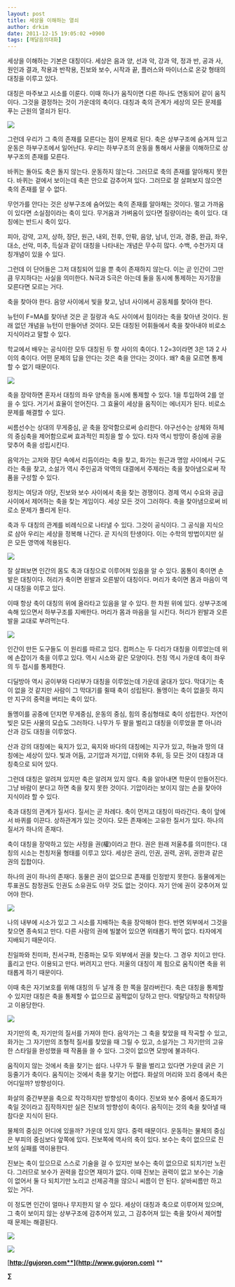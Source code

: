```yaml
---
layout: post
title: 세상을 이해하는 열쇠
author: drkim
date: 2011-12-15 19:05:02 +0900
tags: [깨달음의대화]
---
```

  
세상을 이해하는 기본은 대칭이다. 세상은 음과 양, 선과 악, 강과 약, 정과 반, 공과 사, 원인과 결과, 작용과 반작용, 진보와 보수, 시작과 끝, 플러스와 마이너스로 온갖 형태의 대칭을 이루고 있다. 

대칭은 마주보고 시소를 이룬다. 이때 하나가 움직이면 다른 하나도 연동되어 같이 움직이다. 그것을 결정하는 것이 가운데의 축이다. 대칭과 축의 관계가 세상의 모든 문제를 푸는 근원의 열쇠가 된다. 



 ![](/files/attach/images/198/968/218/24.JPG)

그런데 우리가 그 축의 존재를 모른다는 점이 문제로 된다. 축은 상부구조에 숨겨져 있고 운동은 하부구조에서 일어난다. 우리는 하부구조의 운동을 통해서 사물을 이해하므로 상부구조의 존재를 모른다. 

바퀴는 돌아도 축은 돌지 않는다. 운동하지 않는다. 그러므로 축의 존재를 알아채지 못한다. 바퀴는 겉에서 보이는데 축은 안으로 감추어져 있다. 그러므로 잘 살펴보지 않으면 축의 존재를 알 수 없다. 

무언가를 안다는 것은 상부구조에 숨어있는 축의 존재를 알아채는 것이다. 멀고 가까움이 있다면 소실점이라는 축이 있다. 무거움과 가벼움이 있다면 질량이라는 축이 있다. 대칭에는 반드시 축이 있다. 

피아, 강약, 고저, 상하, 장단, 원근, 내외, 전후, 안팎, 음양, 남녀, 인과, 경중, 완급, 좌우, 대소, 선악, 미추, 득실과 같이 대칭을 나타내는 개념은 무수히 많다. 수백, 수천가지 대칭개념이 있을 수 있다. 



그런데 이 단어들은 그저 대칭되어 있을 뿐 축이 존재하지 않는다. 이는 곧 인간이 그만큼 무지하다는 사실을 의미한다. N극과 S극은 아는데 둘을 동시에 통제하는 자기장을 모른다면 모르는 거다. 



축을 찾아야 한다. 음양 사이에서 빛을 찾고, 남녀 사이에서 공동체를 찾아야 한다. 

뉴턴이 F=MA를 찾아낸 것은 곧 질량과 속도 사이에서 힘이라는 축을 찾아낸 것이다. 원래 없던 개념을 뉴턴이 만들어낸 것이다. 모든 대칭된 어휘들에서 축을 찾아내야 비로소 지식이라고 말할 수 있다. 

학교에서 배우는 공식이란 모두 대칭된 두 항 사이의 축이다. 1 2=3이라면 3은 1과 2 사이의 축이다. 어떤 문제의 답을 안다는 것은 축을 안다는 것이다. 왜? 축을 모르면 통제할 수 없기 때문이다. 



 ![](/files/attach/images/198/968/218/26.JPG)

축을 장악하면 혼자서 대칭의 좌우 양측을 동시에 통제할 수 있다. 1을 투입하여 2를 얻을 수 있다. 거기서 효율이 얻어진다. 그 효율이 세상을 움직이는 에너지가 된다. 비로소 문제를 해결할 수 있다. 

씨름선수는 상대의 무게중심, 곧 축을 장악함으로써 승리한다. 야구선수는 상체와 하체의 중심축을 제어함으로써 효과적인 피칭을 할 수 있다. 타자 역시 방망이 중심에 공을 맞추어 축을 성립시킨다. 

음악가는 고저와 장단 속에서 리듬이라는 축을 찾고, 화가는 원근과 명암 사이에서 구도라는 축을 찾고, 소설가 역시 주인공과 악역의 대결에서 주제라는 축을 찾아냄으로써 작품을 구성할 수 있다. 

정치는 여당과 야당, 진보와 보수 사이에서 축을 찾는 경쟁이다. 경제 역시 수요와 공급 사이에서 제어하는 축을 찾는 게임이다. 세상 모든 것이 그러하다. 축을 찾아냄으로써 비로소 문제가 풀리게 된다. 

축과 두 대칭의 관계를 비례식으로 나타낼 수 있다. 그것이 공식이다. 그 공식을 지식으로 삼아 우리는 세상을 정복해 나간다. 곧 지식의 탄생이다. 이는 수학의 방법이지만 실은 모든 영역에 적용된다. 



 ![](/files/attach/images/198/968/218/25.JPG)

잘 살펴보면 인간의 몸도 축과 대칭으로 이루어져 있음을 알 수 있다. 몸통이 축이면 손발은 대칭이다. 허리가 축이면 왼발과 오른발이 대칭이다. 머리가 축이면 몸과 마음이 역시 대칭을 이루고 있다. 

이때 항상 축이 대칭의 위에 올라타고 있음을 알 수 있다. 한 차원 위에 있다. 상부구조에 속해 있으면서 하부구조를 지배한다. 머리가 몸과 마음을 일 시킨다. 허리가 왼발과 오른발을 교대로 부려먹는다. 

 ![](/files/attach/images/198/968/218/27.JPG)

인간이 만든 도구들도 이 원리를 따르고 있다. 컴퍼스는 두 다리가 대칭을 이루었는데 위에 손잡이가 축을 이루고 있다. 역시 시소와 같은 모양이다. 천칭 역시 가운데 축이 좌우의 두 접시를 통제한다. 



디딜방아 역시 공이부와 다리부가 대칭을 이루었는데 가운데 굴대가 있다. 막대기는 축이 없을 것 같지만 사람이 그 막대기를 쥘때 축이 성립된다. 돌멩이는 축이 없을듯 하지만 지구의 중력을 버티는 축이 있다.



돌멩이를 공중에 던지면 무게중심, 운동의 중심, 힘의 중심형태로 축이 성립한다. 자연이 빚은 모든 사물의 모습도 그러하다. 나무가 두 팔을 벌리고 대칭을 이루었을 뿐 아니라 산과 강도 대칭을 이루었다. 

산과 강의 대칭에는 육지가 있고, 육지와 바다의 대칭에는 지구가 있고, 하늘과 땅의 대칭에는 세상이 있다. 빛과 어둠, 고기압과 저기압, 더위와 추위, 등 모든 것이 대칭과 대칭축으로 되어 있다. 

그런데 대칭은 알려져 있지만 축은 알려져 있지 않다. 축을 알아내면 학문이 만들어진다. 그냥 바람이 분다고 하면 축을 찾지 못한 것이다. 기압이라는 보이지 않는 손을 찾아야 지식이라 할 수 있다. 

축과 대칭의 관계가 질서다. 질서는 곧 차례다. 축이 먼저고 대칭이 따라간다. 축이 앞에서 바퀴를 이끈다. 상하관계가 있는 것이다. 모든 존재에는 고유한 질서가 있다. 하나의 질서가 하나의 존재다. 

축이 대칭을 장악하고 있는 사정을 권(權)이라고 한다. 권은 원래 저울추를 의미한다. 대칭의 시소는 천칭저울 형태를 이루고 있다. 세상은 권리, 인권, 권력, 권위, 권한과 같은 권의 집합이다. 

하나의 권이 하나의 존재다. 동물은 권이 없으므로 존재를 인정받지 못한다. 동물에게는 투표권도 참정권도 인권도 소유권도 아무 것도 없는 것이다. 자기 안에 권이 갖추어져 있어야 한다. 



 ![](/files/attach/images/198/968/218/28.JPG)

나의 내부에 시소가 있고 그 시소를 지배하는 축을 장악해야 한다. 반면 외부에서 그것을 찾으면 종속되고 만다. 다른 사람의 권에 빌붙어 있으면 위태롭기 짝이 없다. 타자에게 지배되기 때문이다. 

친일파와 친미파, 친서구파, 친중파는 모두 외부에서 권을 찾는다. 그 경우 치이고 만다. 홀리고 만다. 이용되고 만다. 버려지고 만다. 저울의 대칭이 제 힘으로 움직이면 축을 위태롭게 하기 때문이다. 

이때 축은 자기보호를 위해 대칭의 두 날개 중 한 쪽을 잘라버린다. 축은 대칭을 통제할 수 있지만 대칭은 축을 통제할 수 없으므로 꼼짝없이 당하고 만다. 약탈당하고 착취당하고 이용당한다. 



 ![](/files/attach/images/198/968/218/23.JPG)

자기만의 축, 자기만의 질서를 가져야 한다. 음악가는 그 축을 찾았을 때 작곡할 수 있고, 화가는 그 자기만의 조형적 질서를 찾았을 때 그릴 수 있고, 소설가는 그 자기만의 고유한 스타일을 완성했을 때 작품을 쓸 수 있다. 그것이 없으면 모방에 불과하다. 

움직이지 않는 것에서 축을 찾기는 쉽다. 나무가 두 팔을 벌리고 있다면 가운데 굵은 기둥줄기가 축이다. 움직이는 것에서 축을 찾기는 어렵다. 화살의 머리와 꼬리 중에서 축은 어디일까? 방향성이다. 

화살의 중간부분을 축으로 착각하지만 방향성이 축이다. 진보와 보수 중에서 중도파가 축일 것이라고 짐작하지만 실은 진보의 방향성이 축이다. 움직이는 것의 축을 찾아낼 때 참다운 지식이 된다. 

물체의 중심은 어디에 있을까? 가운데 있지 않다. 중력 때문이다. 운동하는 물체의 중심은 부피의 중심보다 앞쪽에 있다. 진보쪽에 역사의 축이 있다. 보수는 축이 없으므로 진보의 실패를 역이용한다. 

진보는 축이 있으므로 스스로 기술을 걸 수 있지만 보수는 축이 없으므로 되치기만 노린다. 그러므로 보수가 권력을 잡으면 재미가 없다. 이때 진보는 권력이 없고 보수는 기술이 없어서 둘 다 되치기만 노리고 선제공격을 않으니 씨름이 안 된다. 샅바씨름만 하고 있는 거다. 



이 정도면 인간이 얼마나 무지한지 알 수 있다. 세상이 대칭과 축으로 이루어져 있으며, 그 축이 보이지 않는 상부구조에 감추어져 있고, 그 감추어져 있는 축을 찾아서 제어할 때 문제는 해결된다.









![](/files/attach/images/199/440/211/001030.jpg)   


![](/files/attach/images/199/376/206/bookorder.gif)


  





  




[**http://gujoron.com**](http://www.gujoron.com)** 
**

**∑**